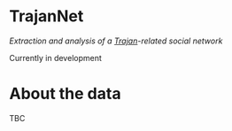 TrajanNet
=======
*Extraction and analysis of a [Trajan](https://en.wikipedia.org/wiki/Trajan)-related social network*


Currently in development

# About the data
TBC

